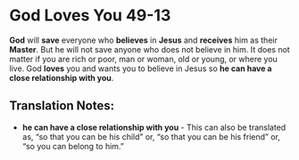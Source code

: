 God Loves You 49-13
=====================


**God** will **save** everyone who **believes** in **Jesus** and
**receives** him as their **Master**. But he will not save anyone who
does not believe in him. It does not matter if you are rich or poor, man
or woman, old or young, or where you live. God **loves** you and wants
you to believe in Jesus so **he can have a close relationship with you**.

Translation Notes:
------------------

-   **he can have a close relationship with you** - This can also be
    translated as, “so that you can be his child” or, “so that
    you can be his friend” or, “so you can belong to him.”

